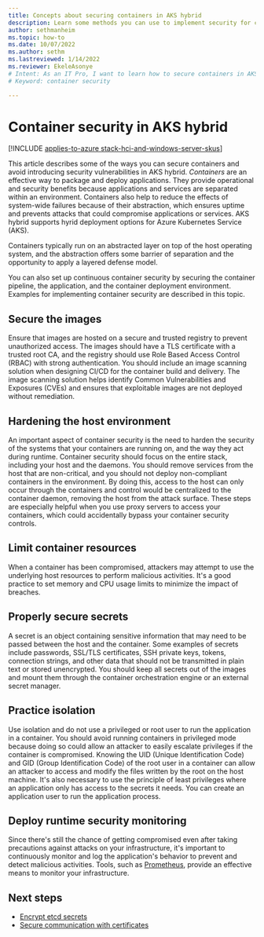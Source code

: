 ```yaml
---
title: Concepts about securing containers in AKS hybrid
description: Learn some methods you can use to implement security for containers in AKS hybrid.
author: sethmanheim
ms.topic: how-to
ms.date: 10/07/2022
ms.author: sethm 
ms.lastreviewed: 1/14/2022
ms.reviewer: EkeleAsonye
# Intent: As an IT Pro, I want to learn how to secure containers in AKS hybrid.
# Keyword: container security

---
```


# Container security in AKS hybrid

[!INCLUDE [applies-to-azure stack-hci-and-windows-server-skus](includes/aks-hci-applies-to-skus/aks-hybrid-applies-to-azure-stack-hci-windows-server-sku.md)]

This article describes some of the ways you can secure containers and avoid introducing security vulnerabilities in AKS hybrid. *Containers* are an effective way to package and deploy applications. They provide operational and security benefits because applications and services are separated within an environment. Containers also help to reduce the effects of system-wide failures because of their abstraction, which ensures uptime and prevents attacks that could compromise applications or services. AKS hybrid supports hyrid deployment options for Azure Kubernetes Service (AKS).

Containers typically run on an abstracted layer on top of the host operating system, and the abstraction offers some barrier of separation and the opportunity to apply a layered defense model. 

You can also set up continuous container security by securing the container pipeline, the application, and the container deployment environment. Examples for implementing container security are described in this topic.

## Secure the images

Ensure that images are hosted on a secure and trusted registry to prevent unauthorized access. The images should have a TLS certificate with a trusted root CA, and the registry should use Role Based Access Control (RBAC) with strong authentication. You should include an image scanning solution when designing CI/CD for the container build and delivery. The image scanning solution helps identify Common Vulnerabilities and Exposures (CVEs) and ensures that exploitable images are not deployed without remediation.

## Hardening the host environment

An important aspect of container security is the need to harden the security of the systems that your containers are running on, and the way they act during runtime. Container security should focus on the entire stack, including your host and the daemons. You should remove services from the host that are non-critical, and you should not deploy non-compliant containers in the environment. By doing this, access to the host can only occur through the containers and control would be centralized to the container daemon, removing the host from the attack surface. These steps are especially helpful when you use proxy servers to access your containers, which could accidentally bypass your container security controls. 

## Limit container resources

When a container has been compromised, attackers may attempt to use the underlying host resources to perform malicious activities. It's a good practice to set memory and CPU usage limits to minimize the impact of breaches.

## Properly secure secrets

A secret is an object containing sensitive information that may need to be passed between the host and the container. Some examples of secrets include passwords, SSL/TLS certificates, SSH private keys, tokens, connection strings, and other data that should not be transmitted in plain text or stored unencrypted. You should keep all secrets out of the images and mount them through the container orchestration engine or an external secret manager.

## Practice isolation

Use isolation and do not use a privileged or root user to run the application in a container. You should avoid running containers in privileged mode because doing so could allow an attacker to easily escalate privileges if the container is compromised. Knowing the UID (Unique Identification Code) and GID (Group Identification Code) of the root user in a container can allow an attacker to access and modify the files written by the root on the host machine. It's also necessary to use the principle of least privileges where an application only has access to the secrets it needs. You can create an application user to run the application process. 

## Deploy runtime security monitoring

Since there's still the chance of getting compromised even after taking precautions against attacks on your infrastructure, it's important to continuously monitor and log the application's behavior to prevent and detect malicious activities. Tools, such as [Prometheus](https://github.com/prometheus/prometheus), provide an effective means to monitor your infrastructure.

## Next steps

- [Encrypt etcd secrets](encrypt-secrets.md) 
- [Secure communication with certificates](secure-communication.md)
